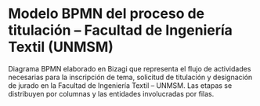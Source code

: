 # Modelo BPMN del proceso de titulación – Facultad de Ingeniería Textil (UNMSM)
Diagrama BPMN elaborado en Bizagi que representa el flujo de actividades necesarias para la inscripción de tema, solicitud de titulación y designación de jurado en la Facultad de Ingeniería Textil – UNMSM. Las etapas se distribuyen por columnas y las entidades involucradas por filas.
